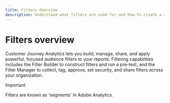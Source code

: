 ```yaml
---
title: Filters Overview
description: Understand what filters are used for and how to create a simple filter.
---
```


# Filters overview

Customer Journey Analytics lets you build, manage, share, and apply powerful, focused audience filters to your reports.
Filtering capabilities includes the Filter Builder to construct filters and run a pre-test, and the Filter Manager to collect, tag, approve, set security, and share filters across your organization. 

>[!IMPORTANT]
Filters are known as 'segments' in Adobe Analytics.
